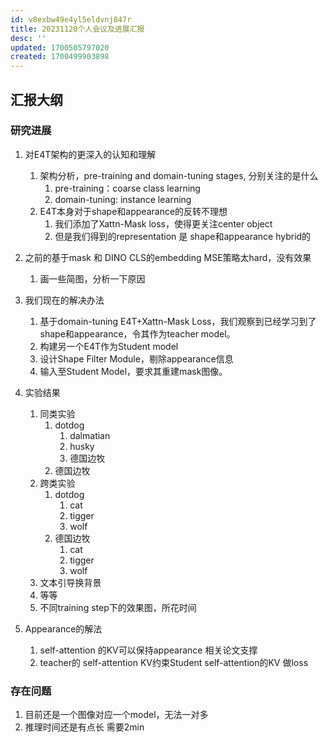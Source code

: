 ```yaml
---
id: v8exbw49e4yl5eldvnj847r
title: 20231120个人会议及进展汇报
desc: ''
updated: 1700505797020
created: 1700499903898
---
```


## **汇报大纲**


### **研究进展**
1. 对E4T架构的更深入的认知和理解
   1. 架构分析，pre-training and domain-tuning stages, 分别关注的是什么
      1. pre-training：coarse class learning
      2. domain-tuning: instance learning
   2. E4T本身对于shape和appearance的反转不理想
      1. 我们添加了Xattn-Mask loss，使得更关注center object
      2. 但是我们得到的representation 是 shape和appearance hybrid的

2. 之前的基于mask 和 DINO CLS的embedding MSE策略太hard，没有效果
   1. 画一些简图，分析一下原因

3. 我们现在的解决办法
   1. 基于domain-tuning E4T+Xattn-Mask Loss，我们观察到已经学习到了shape和appearance，令其作为teacher model。
   2. 构建另一个E4T作为Student model
   3. 设计Shape Filter Module，剔除appearance信息
   4. 输入至Student Model，要求其重建mask图像。 
4. 实验结果
   1. 同类实验
      1. dotdog
         1. dalmatian
         2. husky
         3. 德国边牧
      2. 德国边牧
   2. 跨类实验
      1. dotdog
         1. cat
         2. tigger
         3. wolf
      2. 德国边牧
         1. cat
         2. tigger
         3. wolf
   3. 文本引导换背景
   4. 等等
   5. 不同training step下的效果图，所花时间
5. Appearance的解法
   1. self-attention 的KV可以保持appearance 相关论文支撑
   2. teacher的 self-attention KV约束Student self-attention的KV 做loss

### **存在问题**

1. 目前还是一个图像对应一个model，无法一对多
2. 推理时间还是有点长 需要2min